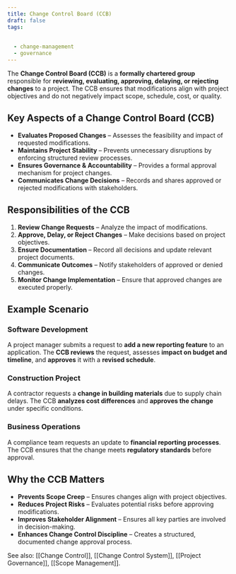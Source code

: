 ```yaml
---
title: Change Control Board (CCB)
draft: false
tags:
  
  
  - change-management
  - governance
---
```


The **Change Control Board (CCB)** is a **formally chartered group** responsible for **reviewing, evaluating, approving, delaying, or rejecting changes** to a project. The CCB ensures that modifications align with project objectives and do not negatively impact scope, schedule, cost, or quality.

## Key Aspects of a Change Control Board (CCB)
- **Evaluates Proposed Changes** – Assesses the feasibility and impact of requested modifications.
- **Maintains Project Stability** – Prevents unnecessary disruptions by enforcing structured review processes.
- **Ensures Governance & Accountability** – Provides a formal approval mechanism for project changes.
- **Communicates Change Decisions** – Records and shares approved or rejected modifications with stakeholders.

## Responsibilities of the CCB
1. **Review Change Requests** – Analyze the impact of modifications.
2. **Approve, Delay, or Reject Changes** – Make decisions based on project objectives.
3. **Ensure Documentation** – Record all decisions and update relevant project documents.
4. **Communicate Outcomes** – Notify stakeholders of approved or denied changes.
5. **Monitor Change Implementation** – Ensure that approved changes are executed properly.

## Example Scenario

### **Software Development**
A project manager submits a request to **add a new reporting feature** to an application. The **CCB reviews** the request, assesses **impact on budget and timeline**, and **approves** it with a **revised schedule**.

### **Construction Project**
A contractor requests a **change in building materials** due to supply chain delays. The CCB **analyzes cost differences** and **approves the change** under specific conditions.

### **Business Operations**
A compliance team requests an update to **financial reporting processes**. The CCB ensures that the change meets **regulatory standards** before approval.

## Why the CCB Matters
- **Prevents Scope Creep** – Ensures changes align with project objectives.
- **Reduces Project Risks** – Evaluates potential risks before approving modifications.
- **Improves Stakeholder Alignment** – Ensures all key parties are involved in decision-making.
- **Enhances Change Control Discipline** – Creates a structured, documented change approval process.

See also: [[Change Control]], [[Change Control System]], [[Project Governance]], [[Scope Management]].
